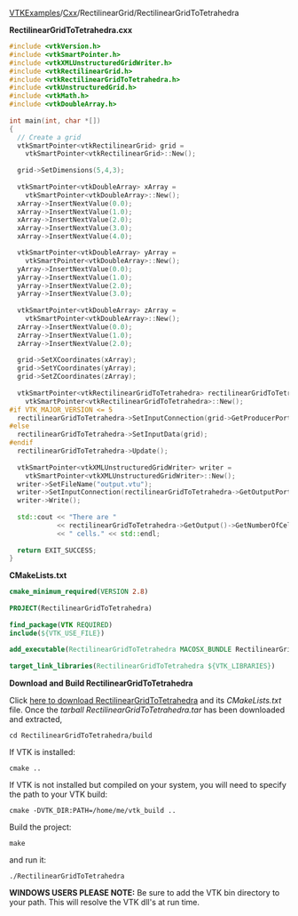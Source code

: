 [VTKExamples](/index/)/[Cxx](/Cxx)/RectilinearGrid/RectilinearGridToTetrahedra


**RectilinearGridToTetrahedra.cxx**
```c++
#include <vtkVersion.h>
#include <vtkSmartPointer.h>
#include <vtkXMLUnstructuredGridWriter.h>
#include <vtkRectilinearGrid.h>
#include <vtkRectilinearGridToTetrahedra.h>
#include <vtkUnstructuredGrid.h>
#include <vtkMath.h>
#include <vtkDoubleArray.h>
 
int main(int, char *[])
{
  // Create a grid
  vtkSmartPointer<vtkRectilinearGrid> grid = 
    vtkSmartPointer<vtkRectilinearGrid>::New();
 
  grid->SetDimensions(5,4,3);
 
  vtkSmartPointer<vtkDoubleArray> xArray = 
    vtkSmartPointer<vtkDoubleArray>::New();
  xArray->InsertNextValue(0.0);
  xArray->InsertNextValue(1.0);
  xArray->InsertNextValue(2.0);
  xArray->InsertNextValue(3.0);
  xArray->InsertNextValue(4.0);

  vtkSmartPointer<vtkDoubleArray> yArray = 
    vtkSmartPointer<vtkDoubleArray>::New();
  yArray->InsertNextValue(0.0);
  yArray->InsertNextValue(1.0);
  yArray->InsertNextValue(2.0);
  yArray->InsertNextValue(3.0);
 
  vtkSmartPointer<vtkDoubleArray> zArray = 
    vtkSmartPointer<vtkDoubleArray>::New();
  zArray->InsertNextValue(0.0);
  zArray->InsertNextValue(1.0);
  zArray->InsertNextValue(2.0);
 
  grid->SetXCoordinates(xArray);
  grid->SetYCoordinates(yArray);
  grid->SetZCoordinates(zArray);
 
  vtkSmartPointer<vtkRectilinearGridToTetrahedra> rectilinearGridToTetrahedra =
    vtkSmartPointer<vtkRectilinearGridToTetrahedra>::New();
#if VTK_MAJOR_VERSION <= 5
  rectilinearGridToTetrahedra->SetInputConnection(grid->GetProducerPort());
#else
  rectilinearGridToTetrahedra->SetInputData(grid);
#endif
  rectilinearGridToTetrahedra->Update();
 
  vtkSmartPointer<vtkXMLUnstructuredGridWriter> writer = 
    vtkSmartPointer<vtkXMLUnstructuredGridWriter>::New();
  writer->SetFileName("output.vtu");
  writer->SetInputConnection(rectilinearGridToTetrahedra->GetOutputPort());
  writer->Write();
 
  std::cout << "There are " 
            << rectilinearGridToTetrahedra->GetOutput()->GetNumberOfCells()
            << " cells." << std::endl;
 
  return EXIT_SUCCESS;
}
```
**CMakeLists.txt**
```cmake
cmake_minimum_required(VERSION 2.8)
 
PROJECT(RectilinearGridToTetrahedra)
 
find_package(VTK REQUIRED)
include(${VTK_USE_FILE})
 
add_executable(RectilinearGridToTetrahedra MACOSX_BUNDLE RectilinearGridToTetrahedra.cxx)
 
target_link_libraries(RectilinearGridToTetrahedra ${VTK_LIBRARIES})
```

**Download and Build RectilinearGridToTetrahedra**

Click [here to download RectilinearGridToTetrahedra](https://github.com/lorensen/VTKWikiExamplesTarballs/raw/master/RectilinearGridToTetrahedra.tar) and its *CMakeLists.txt* file.
Once the *tarball RectilinearGridToTetrahedra.tar* has been downloaded and extracted,
```
cd RectilinearGridToTetrahedra/build 
```
If VTK is installed:
```
cmake ..
```
If VTK is not installed but compiled on your system, you will need to specify the path to your VTK build:
```
cmake -DVTK_DIR:PATH=/home/me/vtk_build ..
```
Build the project:
```
make
```
and run it:
```
./RectilinearGridToTetrahedra
```
**WINDOWS USERS PLEASE NOTE:** Be sure to add the VTK bin directory to your path. This will resolve the VTK dll's at run time.

